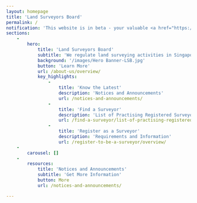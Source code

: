 ```yaml
---
layout: homepage
title: 'Land Surveyors Board'
permalink: /
notification: 'This website is in beta - your valuable <a href="https://www.google.com">feedback</a> will help us in improving it.'
sections:
    -
        hero:
            title: 'Land Surveyors Board'
            subtitle: 'We regulate land surveying activities in Singapore to meet the nation’s needs'
            background: '/images/Hero Banner-LSB.jpg'
            button: 'Learn More'
            url: /about-us/overview/
            key_highlights:
                -
                    title: 'Know the Latest'
                    description: 'Notices and Announcements'
                    url: /notices-and-announcements/
                -
                    title: 'Find a Surveyor'
                    description: 'List of Practising Registered Surveyors & their Companies'
                    url: /find-a-surveyor/list-of-practising-registered-surveyors/
                -
                    title: 'Register as a Surveyor'
                    description: 'Requirements and Information'
                    url: /register-to-be-a-surveyor/overview/
    -
        carousel: []
    -
        resources:
            title: 'Notices and Announcements'
            subtitle: 'Get More Information'
            button: More
            url: /notices-and-announcements/

---
```



<!-- Type your notification here - the notification bar will not appear if this is empty. For other changes, refer to _data/homepage.yml to edit the homepage -->
